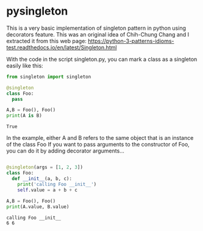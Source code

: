 # pysingleton
This is a very basic implementation of singleton pattern in python using decorators feature.
This was an original idea of Chih-Chung Chang and I extracted it from this web page: https://python-3-patterns-idioms-test.readthedocs.io/en/latest/Singleton.html


With the code in the script singleton.py, you can mark a class as a singleton easily like this:

```python
from singleton import singleton

@singleton
class Foo:
  pass

A,B = Foo(), Foo()
print(A is B)
```
```
True
```

In the example, either A and B refers to the same object that is an instance of the class Foo
If you want to pass arguments to the constructor of Foo, you can do it by adding decorator arguments...

```python

@singleton(args = [1, 2, 3])
class Foo:
  def __init__(a, b, c):
    print('calling Foo __init__')
    self.value = a + b + c
    
A,B = Foo(), Foo()
print(A.value, B.value)
```
```
calling Foo __init__
6 6
```
